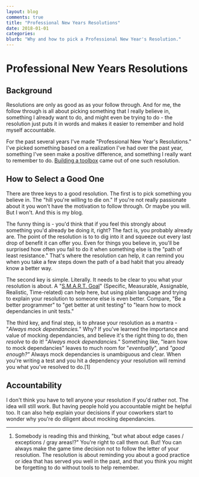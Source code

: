 ```yaml
---
layout: blog
comments: true
title: "Professional New Years Resolutions"
date: 2018-01-01
categories:
blurb: "Why and how to pick a Professional New Year's Resolution."
---
```


# Professional New Years Resolutions

## Background

Resolutions are only as good as as your follow through. And for me, the follow through is all about picking something that I really believe in, something I already want to do, and might even be trying to do - the resolution just puts it in words and makes it easier to remember and hold myself accountable.

For the past several years I've made "Professional New Year's Resolutions." I've picked something based on a realization I've had over the past year, something I've seen make a positive difference, and something I really want to remember to do. [Building a toolbox](https://wyattandersen.com/development/2016/01/15/building-a-toolbox.html) came out of one such resolution.

## How to Select a Good One

There are three keys to a good resolution. The first is to pick something you believe in. The "hill you're willing to die on." If you're not really passionate about it you won't have the motivation to follow through. Or maybe you will. But I won't. And this is my blog.

The funny thing is - you'd think that if you feel this strongly about something you'd already be doing it, right? The fact is, you probably already are. The point of the resolution is to to dig into it and squeeze out every last drop of benefit it can offer you. Even for things you believe in, you'll be surprised how often you fail to do it when something else is the "path of least resistance." That's where the resolution can help, it can remind you when you take a few steps down the path of a bad habit that you already know a better way.

The second key is simple. Literally. It needs to be clear to you what your resolution is about. A "[S.M.A.R.T. Goal](https://en.wikipedia.org/wiki/SMART_criteria)" (Specific, Measurable, Assignable, Realistic, Time-related) can help here, but using plain language and trying to explain your resolution to someone else is even better. Compare, "Be a better programmer" to "get better at unit testing" to "learn how to mock dependancies in unit tests."

The third key, and final step, is to phrase your resolution as a mantra - "_Always mock dependancies._" Why? If you've learned the importance and value of mocking dependancies, and believe it's the right thing to do, then _resolve_ to do it! "_Always mock dependancies._" Something like, "learn how to mock dependancies" leaves to much room for "_eventually_", and _"good enough?"_ Always mock dependancies is unambiguous and clear. When you're writing a test and you hit a dependency your resolution will remind you what you've resolved to do.[1]

## Accountability

I don't think you have to tell anyone your resolution if you'd rather not. The idea will still work. But having people hold you accountable might be helpful too. It can also help explain your decisions if your coworkers start to wonder why you're do diligent about mocking dependancies.

---

1. Somebody is reading this and thinking, "but what about edge cases / exceptions / gray areas!?" You're right to call them out. But! You can always make the game time decision not to follow the letter of your resolution. The resolution is about reminding you about a good practice or idea that has served you well in the past, and that you think you might be forgetting to do without tools to help remember.
